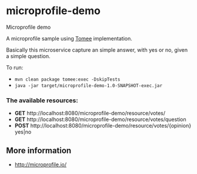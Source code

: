 # microprofile-demo
Microprofile demo

A microprofile sample using [Tomee](http://tomee.apache.org/) implementation.

Basically this microservice capture an simple answer, with yes or no, given a simple question.

To run:

* `mvn clean package tomee:exec -DskipTests`
* `java -jar target/microprofile-demo-1.0-SNAPSHOT-exec.jar`

### The available resources:

* **GET** http://localhost:8080/microprofile-demo/resource/votes/
* **GET** http://localhost:8080/microprofile-demo/resource/votes/question
* **POST** http://localhost:8080/microprofile-demo/resource/votes/{opinion} yes|no

## More information

* http://microprofile.io/
